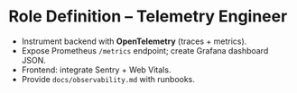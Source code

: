 # Role Definition – Telemetry Engineer

* Instrument backend with **OpenTelemetry** (traces + metrics).
* Expose Prometheus `/metrics` endpoint; create Grafana dashboard JSON.
* Frontend: integrate Sentry + Web Vitals.
* Provide `docs/observability.md` with runbooks.